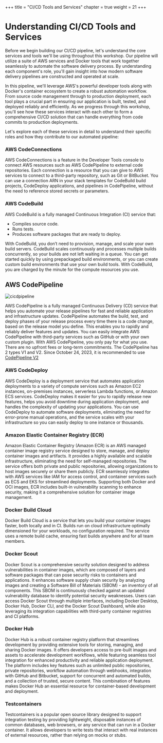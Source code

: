 +++
title = "CI/CD Tools and Services"
chapter = true
weight = 21
+++

# Understanding CI/CD Tools and Services


Before we begin building our CI/CD pipeline, let's understand the core services and tools we'll be using throughout this workshop. Our pipeline will utilize a suite of AWS services and Docker tools that work together seamlessly to automate the software delivery process. By understanding each component's role, you'll gain insight into how modern software delivery pipelines are constructed and operated at scale.

In this pipeline, we'll leverage AWS's powerful developer tools along with Docker's container ecosystem to create a robust automation workflow. From source code management through to production deployment, each tool plays a crucial part in ensuring our application is built, tested, and deployed reliably and efficiently. As we progress through this workshop, you'll see how these services interact with each other to form a comprehensive CI/CD solution that can handle everything from code commits to production deployments.

Let's explore each of these services in detail to understand their specific roles and how they contribute to our automated pipeline:


### AWS CodeConnections
AWS CodeConnections is a feature in the Developer Tools console to connect AWS resources such as AWS CodePipeline to external code repositories. Each connection is a resource that you can give to AWS services to connect to a third-party repository, such as Git or BitBucket. You can use a connection ARN in your stack templates for CodeBuild build projects, CodeDeploy applications, and pipelines in CodePipeline, without the need to reference stored secrets or parameters.


### AWS CodeBuild
AWS CodeBuild is a fully managed Continuous Integration (CI) service that:

* Compiles source code.
* Runs tests.
* Produces software packages that are ready to deploy.

With CodeBuild, you don’t need to provision, manage, and scale your own build servers. CodeBuild scales continuously and processes multiple builds concurrently, so your builds are not left waiting in a queue. You can get started quickly by using prepackaged build environments, or you can create custom build environments that use your own build tools. With CodeBuild, you are charged by the minute for the compute resources you use.

## AWS CodePipeline
![cicdpipeline](/images/cicdpipeline.png)

AWS CodePipeline is a fully managed Continuous Delivery (CD) service that helps you automate your release pipelines for fast and reliable application and infrastructure updates. CodePipeline automates the build, test, and deploy phases of your release process every time there is a code change, based on the release model you define. This enables you to rapidly and reliably deliver features and updates. You can easily integrate AWS CodePipeline with third-party services such as GitHub or with your own custom plugin. With AWS CodePipeline, you only pay for what you use. There are no upfront fees or long-term commitments. The CodePipeline has 2 types V1 and V2. Since October 24, 2023, it is recommended to use [CodePipeline V2](https://docs.aws.amazon.com/codepipeline/latest/userguide/pipeline-types.html)


### AWS CodeDeploy
AWS CodeDeploy is a deployment service that automates application deployments to a variety of compute services such as Amazon EC2 instances, on-premises instances, serverless Lambda functions, or Amazon ECS services. CodeDeploy makes it easier for you to rapidly release new features, helps you avoid downtime during application deployment, and handles the complexity of updating your applications. You can use CodeDeploy to automate software deployments, eliminating the need for error-prone manual operations, and the service scales with your infrastructure so you can easily deploy to one instance or thousands.

### Amazon Elastic Container Registry (ECR)
Amazon Elastic Container Registry (Amazon ECR) is an AWS managed container image registry service designed to store, manage, and deploy container images and artifacts. It provides a highly available and scalable infrastructure, eliminating the need for self-managed repositories. The service offers both private and public repositories, allowing organizations to host images securely or share them publicly. ECR seamlessly integrates with AWS services like IAM for access control, and container services such as ECS and EKS for streamlined deployments. Supporting both Docker and OCI images, ECR includes built-in vulnerability scanning to enhance security, making it a comprehensive solution for container image management.

### Docker Build Cloud
Docker Build Cloud is a service that lets you build your container images faster, both locally and in CI. Builds run on cloud infrastructure optimally dimensioned for your workloads, no configuration required. The service uses a remote build cache, ensuring fast builds anywhere and for all team members.

### Docker Scout
Docker Scout is a comprehensive security solution designed to address vulnerabilities in container images, which are composed of layers and software packages that can pose security risks to containers and applications. It enhances software supply chain security by analyzing images and creating a Software Bill of Materials (SBOM) - an inventory of all components. This SBOM is continuously checked against an updated vulnerability database to identify potential security weaknesses. Users can access Docker Scout through multiple interfaces, including Docker Desktop, Docker Hub, Docker CLI, and the Docker Scout Dashboard, while also leveraging its integration capabilities with third-party container registries and CI platforms.

### Docker Hub
Docker Hub is a robust container registry platform that streamlines development by providing extensive tools for storing, managing, and sharing Docker images. It offers developers access to pre-built images and assets to accelerate development workflows, while featuring seamless tool integration for enhanced productivity and reliable application deployment. The platform includes key features such as unlimited public repositories, private repositories, workflow automation through webhooks, integration with GitHub and Bitbucket, support for concurrent and automated builds, and a collection of trusted, secure content. This combination of features makes Docker Hub an essential resource for container-based development and deployment.

### Testcontainers
Testcontainers is a popular open source library designed to support integration testing by providing lightweight, disposable instances of common databases, web browsers, or any service that can run in a Docker container. It allows developers to write tests that interact with real instances of external resources, rather than relying on mocks or stubs.
